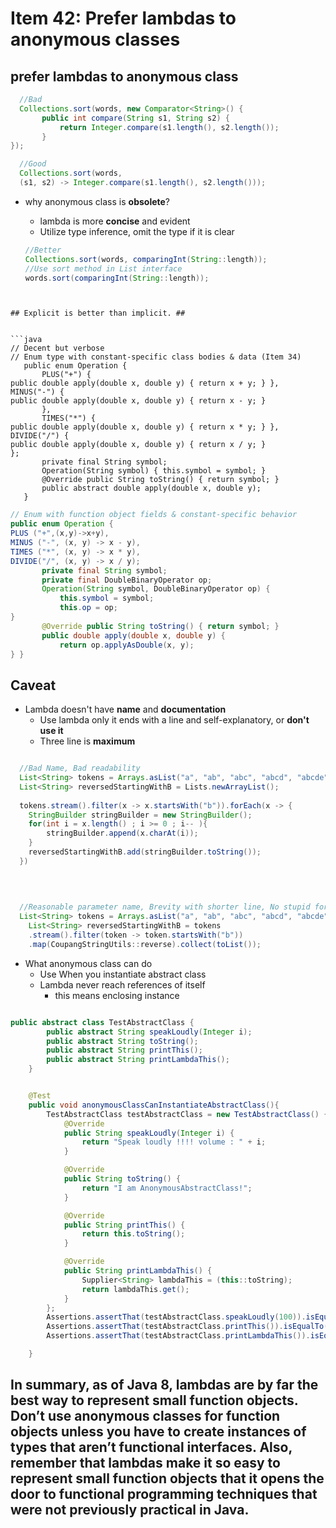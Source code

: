# Item 42: Prefer lambdas to anonymous classes



## prefer lambdas to anonymous class
```java
  //Bad
  Collections.sort(words, new Comparator<String>() {
       public int compare(String s1, String s2) {
           return Integer.compare(s1.length(), s2.length());
       }
});
```
``` java
  //Good
  Collections.sort(words,
  (s1, s2) -> Integer.compare(s1.length(), s2.length()));
```

- why anonymous class is **obsolete**?
  - lambda is more **concise** and evident
  - Utilize type inference, omit the type if it is clear
  
  
  ```java
  //Better
  Collections.sort(words, comparingInt(String::length));
  //Use sort method in List interface
  words.sort(comparingInt(String::length));
```  


## Explicit is better than implicit. ##


```java
// Decent but verbose
// Enum type with constant-specific class bodies & data (Item 34)
   public enum Operation {
       PLUS("+") {
public double apply(double x, double y) { return x + y; } },
MINUS("-") {
public double apply(double x, double y) { return x - y; }
       },
       TIMES("*") {
public double apply(double x, double y) { return x * y; } },
DIVIDE("/") {
public double apply(double x, double y) { return x / y; }
};
       private final String symbol;
       Operation(String symbol) { this.symbol = symbol; }
       @Override public String toString() { return symbol; }
       public abstract double apply(double x, double y);
   }

```
```java
// Enum with function object fields & constant-specific behavior
public enum Operation {
PLUS ("+",(x,y)->x+y),
MINUS ("-", (x, y) -> x - y),
TIMES ("*", (x, y) -> x * y),
DIVIDE("/", (x, y) -> x / y);
       private final String symbol;
       private final DoubleBinaryOperator op;
       Operation(String symbol, DoubleBinaryOperator op) {
           this.symbol = symbol;
           this.op = op;
}
       @Override public String toString() { return symbol; }
       public double apply(double x, double y) {
           return op.applyAsDouble(x, y);
} }
```

## Caveat 
- Lambda doesn't have **name** and **documentation**
  - Use lambda only it ends with a line and self-explanatory, or **don't use it**
  - Three line is **maximum**
  
```java

  //Bad Name, Bad readability 
  List<String> tokens = Arrays.asList("a", "ab", "abc", "abcd", "abcde", "b", "bc", "bcd", "bcde");
  List<String> reversedStartingWithB = Lists.newArrayList();
  
  tokens.stream().filter(x -> x.startsWith("b")).forEach(x -> {
  	StringBuilder stringBuilder = new StringBuilder();
  	for(int i = x.length() ; i >= 0 ; i-- ){
  		stringBuilder.append(x.charAt(i));
  	}
  	reversedStartingWithB.add(stringBuilder.toString());
  })
  
  
  
```  


```java
  //Reasonable parameter name, Brevity with shorter line, No stupid for each
  List<String> tokens = Arrays.asList("a", "ab", "abc", "abcd", "abcde", "b", "bc", "bcd", "bcde");
    List<String> reversedStartingWithB = tokens
    .stream().filter(token -> token.startsWith("b"))
    .map(CoupangStringUtils::reverse).collect(toList());

```

- What anonymous class can do
  - Use When you instantiate abstract class
  - Lambda never reach references of itself
    - this means enclosing instance 
    
    
```java

public abstract class TestAbstractClass {
		public abstract String speakLoudly(Integer i);
		public abstract String toString();
		public abstract String printThis();
		public abstract String printLambdaThis();
	}


	@Test
	public void anonymousClassCanInstantiateAbstractClass(){
		TestAbstractClass testAbstractClass = new TestAbstractClass() {
			@Override
			public String speakLoudly(Integer i) {
				return "Speak loudly !!!! volume : " + i;
			}

			@Override
			public String toString() {
				return "I am AnonymousAbstractClass!";
			}

			@Override
			public String printThis() {
				return this.toString();
			}

			@Override
			public String printLambdaThis() {
				Supplier<String> lambdaThis = (this::toString);
				return lambdaThis.get();
			}
		};
		Assertions.assertThat(testAbstractClass.speakLoudly(100)).isEqualTo("Speak loudly !!!! volume : 100");
		Assertions.assertThat(testAbstractClass.printThis()).isEqualTo("I am AnonymousAbstractClass!");
		Assertions.assertThat(testAbstractClass.printLambdaThis()).isEqualTo("I am AnonymousAbstractClass!");

	}

```    

## In summary, as of Java 8, lambdas are by far the best way to represent small function objects. Don’t use anonymous classes for function objects unless you have to create instances of types that aren’t functional interfaces. Also, remember that lambdas make it so easy to represent small function objects that it opens the door to functional programming techniques that were not previously practical in Java.
